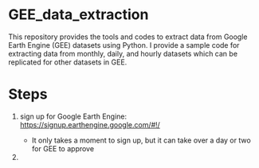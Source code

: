 # GEE_data_extraction

This repository provides the tools and codes to extract data from Google Earth Engine (GEE) datasets using Python. I provide a sample code for extracting data from monthly, daily, and hourly datasets which can be replicated for other datasets in GEE.

# Steps
1. sign up for Google Earth Engine: https://signup.earthengine.google.com/#!/
    * It only takes a moment to sign up, but it can take over a day or two for GEE to approve

2. 
